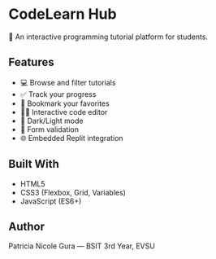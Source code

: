 # CodeLearn Hub

🚀 An interactive programming tutorial platform for students.

## Features
- 💻 Browse and filter tutorials
- ✅ Track your progress
- 🔖 Bookmark your favorites
- 👨‍💻 Interactive code editor
- 🌙 Dark/Light mode
- 🔐 Form validation
- 🌐 Embedded Replit integration

## Built With
- HTML5
- CSS3 (Flexbox, Grid, Variables)
- JavaScript (ES6+)

## Author
Patricia Nicole Gura — BSIT 3rd Year, EVSU
